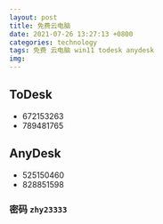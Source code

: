 ```yaml
---
layout: post
title: 免费云电脑
date: 2021-07-26 13:27:13 +0800
categories: technology
tags: 免费 云电脑 win11 todesk anydesk 
img: 
---
```

## ToDesk
* 672153263
* 789481765

## AnyDesk
* 525150460
* 828851598

### 密码 `zhy23333`